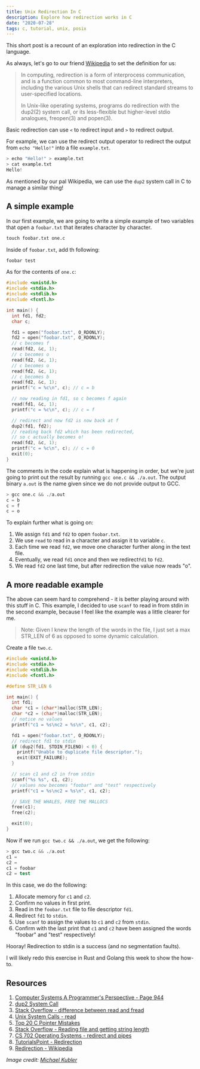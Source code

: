 ```yaml
---
title: Unix Redirection In C
description: Explore how redirection works in C
date: "2020-07-28"
tags: c, tutorial, unix, posix
---
```


This short post is a recount of an exploration into redirection in the C language.

As always, let's go to our friend [Wikipedia](<https://en.wikipedia.org/wiki/Redirection_(computing)#:~:text=In%20computing%2C%20redirection%20is%20a,streams%20to%20user%2Dspecified%20locations.>) to set the definition for us:

> In computing, redirection is a form of interprocess communication, and is a function common to most command-line interpreters, including the various Unix shells that can redirect standard streams to user-specified locations.
>
> In Unix-like operating systems, programs do redirection with the dup2(2) system call, or its less-flexible but higher-level stdio analogues, freopen(3) and popen(3).

Basic redirection can use `<` to redirect input and `>` to redirect output.

For example, we can use the redirect output operator to redirect the output from `echo "Hello!"` into a file `example.txt`.

```s
> echo "Hello!" > example.txt
> cat example.txt
Hello!
```

As mentioned by our pal Wikipedia, we can use the `dup2` system call in C to manage a similar thing!

<Ad />

## A simple example

In our first example, we are going to write a simple example of two variables that open a `foobar.txt` that iterates character by character.

```s
touch foobar.txt one.c
```

Inside of `foobar.txt`, add th following:

```txt
foobar test
```

As for the contents of `one.c`:

```c
#include <unistd.h>
#include <stdio.h>
#include <stdlib.h>
#include <fcntl.h>

int main() {
  int fd1, fd2;
  char c;

  fd1 = open("foobar.txt", O_RDONLY);
  fd2 = open("foobar.txt", O_RDONLY);
  // c becomes f
  read(fd2, &c, 1);
  // c becomes o
  read(fd2, &c, 1);
  // c becomes o
  read(fd2, &c, 1);
  // c becomes b
  read(fd2, &c, 1);
  printf("c = %c\n", c); // c = b

  // now reading in fd1, so c becomes f again
  read(fd1, &c, 1);
  printf("c = %c\n", c); // c = f

  // redirect and now fd2 is now back at f
  dup2(fd1, fd2);
  // reading back fd2 which has been redirected,
  // so c actually becomes o!
  read(fd2, &c, 1);
  printf("c = %c\n", c); // c = 0
  exit(0);
}
```

The comments in the code explain what is happening in order, but we're just going to print out the result by running `gcc one.c && ./a.out`. The output binary `a.out` is the name given since we do not provide output to GCC.

```s
> gcc one.c && ./a.out
c = b
c = f
c = o
```

To explain further what is going on:

1. We assign `fd1` and `fd2` to open `foobar.txt`.
2. We use `read` to read in a character and assign it to variable `c`.
3. Each time we read `fd2`, we move one character further along in the text file.
4. Eventually, we read `fd1` once and then we redirect`fd1` to `fd2`.
5. We read `fd2` one last time, but after redirection the value now reads "o".

<Ad />

## A more readable example

The above can seem hard to comprehend - it is better playing around with this stuff in C. This example, I decided to use `scanf` to read in from stdin in the second example, because I feel like the example was a little clearer for me.

> Note: Given I knew the length of the words in the file, I just set a max STR_LEN of 6 as opposed to some dynamic calculation.

Create a file `two.c`.

```c
#include <unistd.h>
#include <stdio.h>
#include <stdlib.h>
#include <fcntl.h>

#define STR_LEN 6

int main() {
  int fd1;
  char *c1 = (char*)malloc(STR_LEN);
  char *c2 = (char*)malloc(STR_LEN);
  // notice no values
  printf("c1 = %s\nc2 = %s\n", c1, c2);

  fd1 = open("foobar.txt", O_RDONLY);
  // redirect fd1 to stdin
  if (dup2(fd1, STDIN_FILENO) < 0) {
    printf("Unable to duplicate file descriptor.");
    exit(EXIT_FAILURE);
  }

  // scan c1 and c2 in from stdin
  scanf("%s %s", c1, c2);
  // values now becomes "foobar" and "test" respectively
  printf("c1 = %s\nc2 = %s\n", c1, c2);

  // SAVE THE WHALES, FREE THE MALLOCS
  free(c1);
  free(c2);

  exit(0);
}
```

Now if we run `gcc two.c && ./a.out`, we get the following:

```s
> gcc two.c && ./a.out
c1 =
c2 =
c1 = foobar
c2 = test
```

In this case, we do the following:

1. Allocate memory for `c1` and `c2`.
2. Confirm no values in first print.
3. Read in the `foobar.txt` file to file descriptor `fd1`.
4. Redirect `fd1` to `stdin`.
5. Use `scanf` to assign the values to `c1` and `c2` from `stdin`.
6. Confirm with the last print that `c1` and `c2` have been assigned the words "foobar" and "test" respectively!

Hooray! Redirection to stdin is a success (and no segmentation faults).

I will likely redo this exercise in Rust and Golang this week to show the how-to.

<Ad />

## Resources

1. [Computer Systems A Programmer's Perspective - Page 944](https://www.amazon.com.au/Computer-Systems-Programmers-Perspective-Global/dp/1292101768/)
2. [dup2 System Call](https://linuxhint.com/dup2_system_call_c/)
3. [Stack Overflow - difference between read and fread](<https://stackoverflow.com/questions/584142/what-is-the-difference-between-read-and-fread#:~:text=read()%20is%20a%20low,order%20to%20fill%20its%20buffer.>)
4. [Unix System Calls - read](https://www.tutorialspoint.com/unix_system_calls/read.htm)
5. [Top 20 C Pointer Mistakes](https://www.acodersjourney.com/top-20-c-pointer-mistakes/)
6. [Stack Overflow - Reading file and getting string length](https://stackoverflow.com/questions/3377659/reading-in-a-file-and-getting-the-string-length)
7. [CS 702 Operating Systems - redirect and pipes](http://www.cs.loyola.edu/~jglenn/702/S2005/Examples/dup2.html)
8. [TutorialsPoint - Redirection](https://www.tutorialspoint.com/unix/unix-io-redirections.htm)
9. [Redirection - Wikipedia](<https://en.wikipedia.org/wiki/Redirection_(computing)#:~:text=In%20computing%2C%20redirection%20is%20a,streams%20to%20user%2Dspecified%20locations.>)

_Image credit: [Michael Kubler](https://unsplash.com/@kublermdk)_
